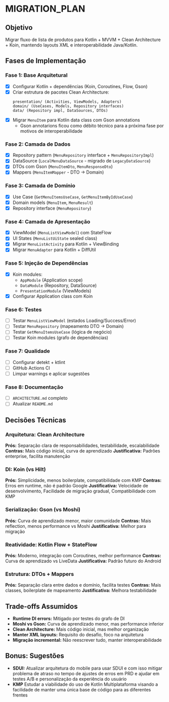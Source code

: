 # MIGRATION_PLAN

## Objetivo
Migrar fluxo de lista de produtos para Kotlin + MVVM + Clean Architecture + Koin, mantendo layouts XML e interoperabilidade Java/Kotlin.

## Fases de Implementação

### Fase 1: Base Arquitetural
- [x] Configurar Kotlin + dependências (Koin, Coroutines, Flow, Gson)
- [x] Criar estrutura de pacotes Clean Architecture:
  ```
  presentation/ (Activities, ViewModels, Adapters)
  domain/ (UseCases, Models, Repository interfaces)
  data/ (Repository impl, DataSources, DTOs)
  ```
- [x] Migrar `MenuItem` para Kotlin data class com Gson annotations
  - Gson annotarions ficou como débito técnico para a próxima fase por motivos de interoperabilidade

### Fase 2: Camada de Dados
- [x] Repository pattern (`MenuRepository` interface + `MenuRepositoryImpl`)
- [x] DataSource (`LocalMenuDataSource` - migrado de `LegacyDataSource`)
- [x] DTOs com Gson (`MenuItemDto`, `MenuResponseDto`)
- [x] Mappers (`MenuItemMapper` - DTO -> Domain)

### Fase 3: Camada de Domínio
- [x] Use Case (`GetMenuItemsUseCase`, `GetMenuItemByIdUseCase`)
- [x] Domain models (`MenuItem`, `MenuResult`)
- [x] Repository interface (`MenuRepository`)

### Fase 4: Camada de Apresentação
- [x] ViewModel (`MenuListViewModel`) com StateFlow
- [x] UI States (`MenuListUiState` sealed class)
- [x] Migrar `MenuListActivity` para Kotlin + ViewBinding
- [x] Migrar `MenuAdapter` para Kotlin + DiffUtil

### Fase 5: Injeção de Dependências
- [x] Koin modules:
  - `AppModule` (Application scope)
  - `DataModule` (Repository, DataSource)
  - `PresentationModule` (ViewModels)
- [x] Configurar Application class com Koin

### Fase 6: Testes
- [ ] Testar `MenuListViewModel` (estados Loading/Success/Error)
- [ ] Testar `MenuRepository` (mapeamento DTO -> Domain)
- [ ] Testar `GetMenuItemsUseCase` (lógica de negócio)
- [ ] Testar Koin modules (grafo de dependências)

### Fase 7: Qualidade
- [ ] Configurar detekt + ktlint
- [ ] GitHub Actions CI
- [ ] Limpar warnings e aplicar sugestões

### Fase 8: Documentação
- [ ] `ARCHITECTURE.md` completo
- [ ] Atualizar `README.md`

## Decisões Técnicas

### Arquitetura: Clean Architecture
**Prós:** Separação clara de responsabilidades, testabilidade, escalabilidade
**Contras:** Mais código inicial, curva de aprendizado
**Justificativa:** Padrões enterprise, facilita manutenção

### DI: Koin (vs Hilt)
**Prós:** Simplicidade, menos boilerplate, compatibilidade com KMP
**Contras:** Erros em runtime, não é padrão Google
**Justificativa:** Velocidade de desenvolvimento, Facilidade de migração gradual, Compatibilidade com KMP

### Serialização: Gson (vs Moshi)
**Prós:** Curva de aprendizado menor, maior comunidade
**Contras:** Mais reflection, menos performance vs Moshi
**Justificativa:** Melhor para migração

### Reatividade: Kotlin Flow + StateFlow
**Prós:** Moderno, integração com Coroutines, melhor performance
**Contras:** Curva de aprendizado vs LiveData
**Justificativa:** Padrão futuro do Android

### Estrutura: DTOs + Mappers
**Prós:** Separação clara entre dados e domínio, facilita testes
**Contras:** Mais classes, boilerplate de mapeamento
**Justificativa:** Melhora testabilidade

## Trade-offs Assumidos
- **Runtime DI errors:** Mitigado por testes do grafo de DI
- **Moshi vs Gson:** Curva de aprendizado menor, mas performance inferior
- **Clean Architecture:** Mais código inicial, mas melhor organização
- **Manter XML layouts:** Requisito do desafio, foco na arquitetura
- **Migração incremental:** Não reescrever tudo, manter interoperabilidade

## Bonus: Sugestões
- **SDUI:** Atualizar arquitetura do mobile para usar SDUI e com isso mitigar problema de atraso no tempo de ajustes de erros em PRD e ajudar em testes A/B e personalização da experiência do usuário
- **KMP** Estudar a viabilidade do uso de Kotlin Multiplataforma visando a facilidade de manter uma única base de código para as diferentes frentes